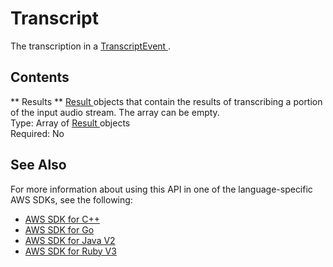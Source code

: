 # Transcript<a name="API_streaming_Transcript"></a>

The transcription in a [ TranscriptEvent ](API_streaming_TranscriptEvent.md)\.

## Contents<a name="API_streaming_Transcript_Contents"></a>

 ** Results **   <a name="transcribe-Type-streaming_Transcript-Results"></a>
 [ Result ](API_streaming_Result.md) objects that contain the results of transcribing a portion of the input audio stream\. The array can be empty\.  
Type: Array of [ Result ](API_streaming_Result.md) objects  
Required: No

## See Also<a name="API_streaming_Transcript_SeeAlso"></a>

For more information about using this API in one of the language\-specific AWS SDKs, see the following:
+  [ AWS SDK for C\+\+](https://docs.aws.amazon.com/goto/SdkForCpp/transcribe-streaming-2017-10-26/Transcript) 
+  [ AWS SDK for Go](https://docs.aws.amazon.com/goto/SdkForGoV1/transcribe-streaming-2017-10-26/Transcript) 
+  [ AWS SDK for Java V2](https://docs.aws.amazon.com/goto/SdkForJavaV2/transcribe-streaming-2017-10-26/Transcript) 
+  [ AWS SDK for Ruby V3](https://docs.aws.amazon.com/goto/SdkForRubyV3/transcribe-streaming-2017-10-26/Transcript) 